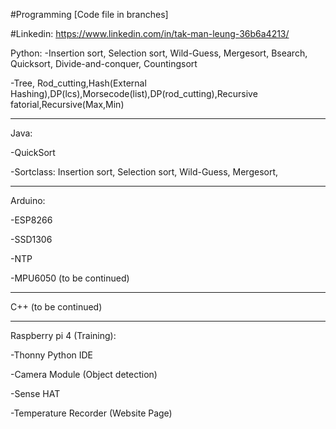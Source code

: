 #Programming [Code file in branches]

#Linkedin: https://www.linkedin.com/in/tak-man-leung-36b6a4213/

Python:
-Insertion sort, Selection sort, Wild-Guess, Mergesort, Bsearch, Quicksort, Divide-and-conquer, Countingsort

-Tree, Rod_cutting,Hash(External Hashing),DP(lcs),Morsecode(list),DP(rod_cutting),Recursive fatorial,Recursive(Max,Min)


--------------------------------------------------------------------------------------------------------------------
Java:

-QuickSort

-Sortclass: Insertion sort, Selection sort, Wild-Guess, Mergesort,

--------------------------------------------------------------------------------------------------------------------
Arduino:

-ESP8266

-SSD1306

-NTP

-MPU6050 (to be continued)

---------------------------------------------------------------------------------------------------------------------
C++ (to be continued)

---------------------------------------------------------------------------------------------------------------------
Raspberry pi 4 (Training):

-Thonny Python IDE

-Camera Module (Object detection)

-Sense HAT

-Temperature Recorder (Website Page)



